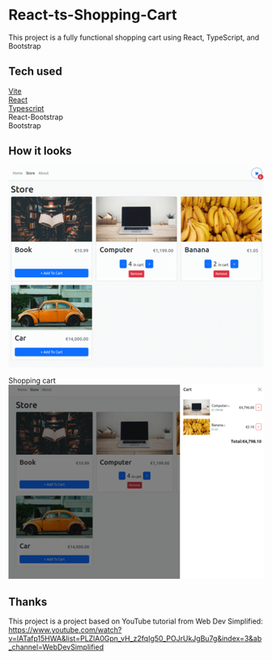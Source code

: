 # React-ts-Shopping-Cart

This project is a fully functional shopping cart using React, TypeScript, and Bootstrap

## Tech used

[Vite](https://vitejs.dev/) <br/> [React](https://reactjs.org/) <br/>[Typescript](https://www.typescriptlang.org/)<br/>
React-Bootstrap <br/>
Bootstrap

## How it looks

![image](https://github.com/susizhang/React-ts-Shopping-Cart/blob/main/src/assets/ts-shopping-cart1%20.png)

Shopping cart
![image](https://github.com/susizhang/React-ts-Shopping-Cart/blob/main/src/assets/ts-shopping-cart2%20.png)

## Thanks

This project is a project based on YouTube tutorial from Web Dev Simplified:
<br/>
https://www.youtube.com/watch?v=lATafp15HWA&list=PLZlA0Gpn_vH_z2fqIg50_POJrUkJgBu7g&index=3&ab_channel=WebDevSimplified
